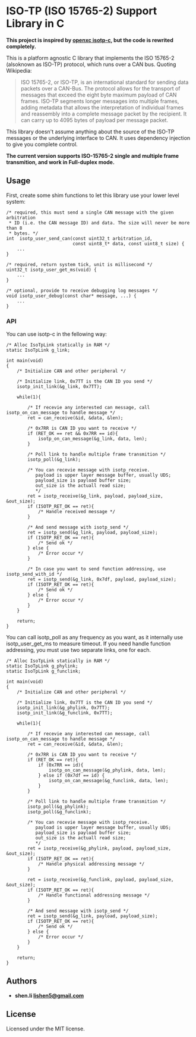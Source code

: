 ISO-TP (ISO 15765-2) Support Library in C
================================

**This project is inspired by [openxc isotp-c](https://github.com/openxc/isotp-c), but the code is rewrited completely.**

This is a platform agnostic C library that implements the ISO 15765-2 (alsoknown as ISO-TP) protocol, which runs over a CAN bus. Quoting Wikipedia:

>ISO 15765-2, or ISO-TP, is an international standard for sending data packets over a CAN-Bus. The protocol allows for the transport of messages that exceed the eight byte maximum payload of CAN frames. ISO-TP segments longer messages into multiple frames, adding metadata that allows the interpretation of individual frames and reassembly into a complete message packet by the recipient. It can carry up to 4095 bytes of payload per message packet.

This library doesn't assume anything about the source of the ISO-TP messages or the underlying interface to CAN. It uses dependency injection to give you complete control.

**The current version supports ISO-15765-2 single and multiple frame transmition, and work in Full-duplex mode.**

## Usage

First, create some shim functions to let this library use your lower level system:

    /* required, this must send a single CAN message with the given arbitration
     * ID (i.e. the CAN message ID) and data. The size will never be more than 8
     * bytes. */
    int  isotp_user_send_can(const uint32_t arbitration_id,
                             const uint8_t* data, const uint8_t size) {
        ...
    }

    /* required, return system tick, unit is millisecond */
    uint32_t isotp_user_get_ms(void) {
        ...
    }
    
    /* optional, provide to receive debugging log messages */
    void isotp_user_debug(const char* message, ...) {
        ...
    }

### API

You can use isotp-c in the fellowing way:

    /* Alloc IsoTpLink statically in RAM */
    static IsoTpLink g_link;

    int main(void)
    {
        /* Initialize CAN and other peripheral */
        
        /* Initialize link, 0x7TT is the CAN ID you send */
        isotp_init_link(&g_link, 0x7TT);
        
        while(1){
        
            /* If recevie any interested can message, call isotp_on_can_message to handle message */
            ret = can_receive(&id, &data, &len);
            
            /* 0x7RR is CAN ID you want to receive */
            if (RET_OK == ret && 0x7RR == id){
                isotp_on_can_message(&g_link, data, len);
            }
            
            /* Poll link to handle multiple frame transmition */
            isotp_poll(&g_link);
            
            /* You can recevie message with isotp_receive.
               payload is upper layer message buffer, usually UDS;
               payload_size is payload buffer size;
               out_size is the actuall read size;
               */
            ret = isotp_receive(&g_link, payload, payload_size, &out_size);
            if (ISOTP_RET_OK == ret){
                /* Handle received message */
            }
            
            /* And send message with isotp_send */
            ret = isotp_send(&g_link, payload, payload_size);
            if (ISOTP_RET_OK == ret){
                /* Send ok */
            } else {
                /* Error occur */
            }
            
            /* In case you want to send function addressing, use isotp_send_with_id */
            ret = isotp_send(&g_link, 0x7df, payload, payload_size);
            if (ISOTP_RET_OK == ret){
                /* Send ok */
            } else {
                /* Error occur */
            }
        }

        return;
    }
    
You can call isotp_poll as any frequency as you want, as it internally use isotp_user_get_ms to measure timeout.
If you need handle function addressing, you must use two separate links, one for each.

    /* Alloc IsoTpLink statically in RAM */
    static IsoTpLink g_phylink;
    static IsoTpLink g_funclink;

    int main(void)
    {
        /* Initialize CAN and other peripheral */
        
        /* Initialize link, 0x7TT is the CAN ID you send */
        isotp_init_link(&g_phylink, 0x7TT);
        isotp_init_link(&g_funclink, 0x7TT);
        
        while(1){
        
            /* If recevie any interested can message, call isotp_on_can_message to handle message */
            ret = can_receive(&id, &data, &len);
            
            /* 0x7RR is CAN ID you want to receive */
            if (RET_OK == ret){
                if (0x7RR == id){
                    isotp_on_can_message(&g_phylink, data, len);
                } else if (0x7df == id) {
                    isotp_on_can_message(&g_funclink, data, len);
                }
            } 
            
            /* Poll link to handle multiple frame transmition */
            isotp_poll(&g_phylink);
            isotp_poll(&g_funclink);
            
            /* You can recevie message with isotp_receive.
               payload is upper layer message buffer, usually UDS;
               payload_size is payload buffer size;
               out_size is the actuall read size;
               */
            ret = isotp_receive(&g_phylink, payload, payload_size, &out_size);
            if (ISOTP_RET_OK == ret){
                /* Handle physical addressing message */
            }
            
            ret = isotp_receive(&g_funclink, payload, payload_size, &out_size);
            if (ISOTP_RET_OK == ret){
                /* Handle functional addressing message */
            }            
            
            /* And send message with isotp_send */
            ret = isotp_send(&g_link, payload, payload_size);
            if (ISOTP_RET_OK == ret){
                /* Send ok */
            } else {
                /* Error occur */
            }
        }

        return;
    }

## Authors

* **shen.li lishen5@gmail.com**

## License

Licensed under the MIT license.
